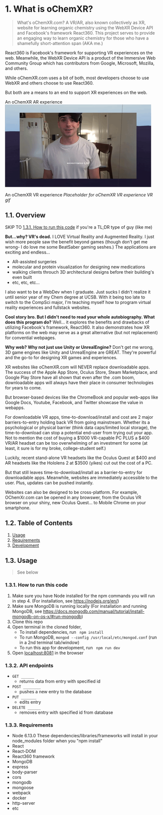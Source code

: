 # 1. What is oChemXR?
> What's oChemXR.com? 
A VR/AR, also known collectively as XR, website for learning organic chemistry using the WebXR Device API and Facebook's framework React360. This project serves to provide an engaging way to learn organic chemistry for those who have a shamefully short-attention span (AKA me.) 

React360 is Facebook's framework for supporting VR experiences on the web.
Meanwhile, the WebXR Device API is a product of the Immersive Web Community Group which has contributors from Google, Microsoft, Mozilla, and others. 

While oChemXR.com uses a bit of both, most developers choose to use WebXR and others choose to use React360.

But both are a means to an end to support XR experiences on the web.

An oChemXR AR experience 
![](oChemXrMoleculeModelGif.gif)

An oChemXR VR experience
_Placeholder for oChemXR VR experience VR gif_
## 1.1. Overview 
SKIP TO [1.3.1. How to run this code](#131-how-to-run-this-code) if you're a TL;DR type of guy (like me)

**But...why? VR's dead.**
I LOVE Virtual Reality and Augmented Reality. I just wish more people saw the benefit beyond games (though don't get me wrong- I do love me some BeatSaber gaming seshes.) The applications are exciting and endless...
- AR-assisted surgeries
- molecular and protein visualization for designing new medications
- walking clients throuch 3D architectural designs before their building's even built
- etc, etc, etc... 

I also want to be a WebDev when I graduate. Just sucks I didn't realize it until senior year of my Chem degree at UCSB. With it being too late to switch to the CompSci major, I'm teaching myself how to program virtual reality experiences and fullstack websites. 

**Cool story bro. But I didn't need to read your whole autobiography. What does this program do?** 
Well... it explores the benefits and drawbacks of utilizing Facebook's framework, React360. It also demonstrates how XR platforms on the web may serve as a great alternative (but not replacement) for convential webpages.

**Why web? Why not just use Unity or UnrealEngine?**
Don't get me wrong, 3D game engines like Unity and UnrealEngine are GREAT. They're powerful and the go-to for designing XR games and experiences. 

XR websites like oChemXR.com will NEVER replace downloadable apps. The success of the Apple App Store, Oculus Store, Steam Marketplace, and Google Play Store have all shown that even after the .com boom, downloadable apps will always have their place in consumer technologies for years to come.

But browser-based devices like the ChromeBook and popular web-apps like Google Docs, Youtube, Facebook, and Twitter showcase the value in webapps.

For downloadable VR apps, time-to-download/install and cost are 2 major barriers-to-entry holding back VR from going mainstream. Whether its a psychological or physical barrier (think data caps/limited local storage), the time-to-download can stop a potential end-user from trying out your app. Not to mention the cost of buying a $1000 VR-capable PC PLUS a $400 VR/AR headset can be too overwhelming of an investment for some (at least, it sure is for my broke, college-student self.)

Luckily, recent stand-alone VR headsets like the Oculus Quest at $400 and AR headsets like the Hololens 2 at $3500 (yikes) cut out the cost of a PC.

But that still leaves time-to-download/install as a barrier-to-entry for downloadable apps. Meanwhile, websites are immediately accessible to the user. Plus, updates can be pushed instantly. 

Websites can also be designed to be cross-platform. For example, OChemXr.com can be opened in any browswer, from the Oculus VR browser on your shiny, new Oculus Quest... to Mobile Chrome on your smartphone. 




## 1.2. Table of Contents
<!-- TOC -->
1. [Usage](#Usage)
1. [Requirements](#requirements)
1. [Development](#development)
<!-- /TOC -->
## 1.3. Usage

> See below

### 1.3.1. How to run this code
1. Make sure you have Node installed for the npm commands you will run in step 4. (For installation, see https://nodejs.org/en/)
2. Make sure MongoDB is running locally (For installation and running MongoDB, see https://docs.mongodb.com/manual/tutorial/install-mongodb-on-os-x/#run-mongodb)
3. Clone this repo
4. Open terminal in the cloned folder,
   - To install dependencies, run ```  npm install  ```
   - To run MongoDB, ``` mongod --config /usr/local/etc/mongod.conf ``` (run in a 2nd terminal tab/window)
   - To run this app for development, run ```  npm run dev  ```
5. Open [localhost:8081](http://localhost:8081/) in the browser

### 1.3.2. API endpoints
- `GET ______` 
  - returns data from entry with specified id
- `POST ________` 
  - pushes a new entry to the database
- `PUT _______`
  - edits entry 
- `DELETE ______` 
  - removes entry with specified id from database


### 1.3.3. Requirements
- Node 6.13.0
These dependencies/libraries/frameworks will install in your node_modules folder when you "npm install"
- React
- React-DOM
- React360 framework
- MongoDB
- express
- body-parser
- cors
- mongodb
- mongoose
- webpack
- docker
- http-server
- etc



